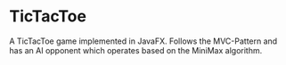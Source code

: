 # TicTacToe
A TicTacToe game implemented in JavaFX. Follows the MVC-Pattern and has an AI opponent which operates based on the MiniMax algorithm.
